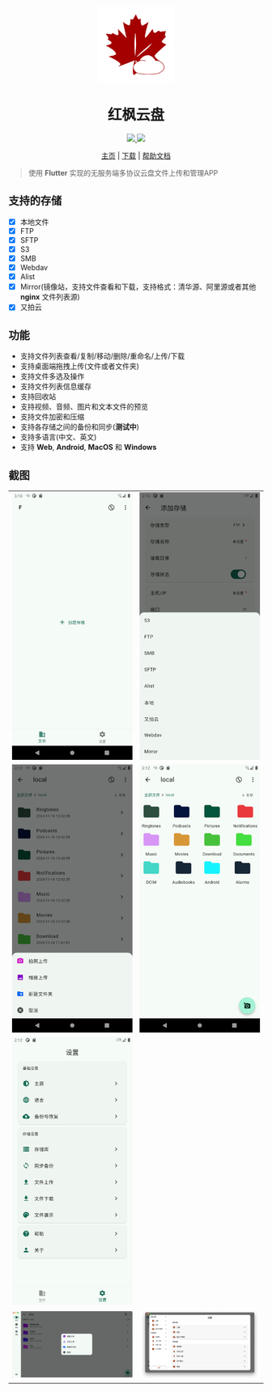 <div align="center">
  <img src="./app/assets/icon/icon.png" width="150" />
  <h1>红枫云盘</h1>
</div>

<div align="center">
  <a href="https://github.com/honmaple/maple-file/releases/tag/v1.0.6" target="_blank">
    <img src="https://img.shields.io/badge/release-1.0.6-brightgreen.svg">
  </a>
  <a href="https://github.com/honmaple/maple-file/blob/master/LICENSE" target="_blank">
    <img src="https://img.shields.io/badge/license-GPL3.0-blue.svg">
  </a>

 [主页][home] | [下载][download] | [帮助文档][document]
</div>

[home]: https://fileapp.honmaple.com
[document]: https://fileapp.honmaple.com/guide/introduction.html
[download]: https://github.com/honmaple/maple-file/releases/tag/v1.0.6

> 使用 **Flutter** 实现的无服务端多协议云盘文件上传和管理APP

## 支持的存储
   - [X] 本地文件
   - [X] FTP
   - [X] SFTP
   - [X] S3
   - [X] SMB
   - [X] Webdav
   - [X] Alist
   - [X] Mirror(镜像站，支持文件查看和下载，支持格式：清华源、阿里源或者其他 **nginx** 文件列表源)
   - [X] 又拍云

## 功能
   - 支持文件列表查看/复制/移动/删除/重命名/上传/下载
   - 支持桌面端拖拽上传(文件或者文件夹)
   - 支持文件多选及操作
   - 支持文件列表信息缓存
   - 支持回收站
   - 支持视频、音频、图片和文本文件的预览
   - 支持文件加密和压缩
   - 支持各存储之间的备份和同步(**测试中**)
   - 支持多语言(中文、英文)
   - 支持 **Web**, **Android**, **MacOS** 和 **Windows**

## 截图
<table rules="none">
  <tr>
    <td><img src="./example/screenshot/flutter_01.png" /></td>
    <td><img src="./example/screenshot/flutter_02.png" /></td>
  </tr>
   <tr>
    <td><img src="./example/screenshot/flutter_03.png" /></td>
    <td><img src="./example/screenshot/flutter_04.png" /></td>
  </tr>
   <tr>
    <td><img src="./example/screenshot/flutter_05.png" /></td>
  </tr>
   <tr>
    <td><img src="./example/screenshot/flutter_06.png" /></td>
    <td><img src="./example/screenshot/flutter_07.png" /></td>
  </tr>
</table>
